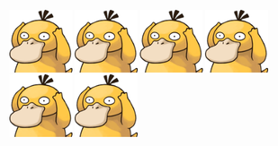 ![notlikeduck](https://github.com/Confucius52/Confucius52/blob/main/notlikeduck.png)
![notlikeduck](https://github.com/Confucius52/Confucius52/blob/main/notlikeduck.png)
![notlikeduck](https://github.com/Confucius52/Confucius52/blob/main/notlikeduck.png)
![notlikeduck](https://github.com/Confucius52/Confucius52/blob/main/notlikeduck.png)
![notlikeduck](https://github.com/Confucius52/Confucius52/blob/main/notlikeduck.png)
![notlikeduck](https://github.com/Confucius52/Confucius52/blob/main/notlikeduck.png)


<!--
**Confucius52/Confucius52** is a ✨ _special_ ✨ repository because its `README.md` (this file) appears on your GitHub profile.

Here are some ideas to get you started:

- 🔭 I’m currently working on ...
- 🌱 I’m currently learning ...
- 👯 I’m looking to collaborate on ...
- 🤔 I’m looking for help with ...
- 💬 Ask me about ...
- 📫 How to reach me: ...
- 😄 Pronouns: ...
- ⚡ Fun fact: ...
-->
